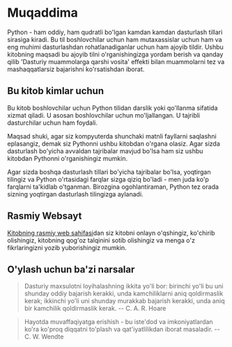 # Muqaddima

Python - ham oddiy, ham qudratli bo'lgan kamdan kamdan dasturlash tillari sirasiga kiradi. Bu til boshlovchilar uchun ham mutaxassislar uchun ham va eng muhimi dasturlashdan rohatlanadiganlar uchun ham ajoyib tildir. Ushbu kitobning maqsadi bu ajoyib tilni o'rganishingizga yordam berish va qanday qilib  'Dasturiy muammolarga qarshi vosita' effekti bilan muammolarni tez va mashaqqatlarsiz bajarishni ko'rsatishdan iborat.

## Bu kitob kimlar uchun

Bu kitob boshlovchilar uchun Python tilidan darslik yoki qo'llanma sifatida xizmat qiladi. U asosan boshlovchilar uchun mo'ljallangan. U tajribli dasturchilar uchun ham foydali.

Maqsad shuki, agar siz kompyuterda shunchaki matnli fayllarni saqlashni eplasangiz, demak siz Pythonni ushbu kitobdan o'rgana olasiz. Agar sizda dasturlash bo'yicha avvaldan tajribalar mavjud bo'lsa ham siz ushbu kitobdan Pythonni o'rganishingiz mumkin.

Agar sizda boshqa dasturlash tillari bo'yicha tajribalar bo'lsa,  yoqtirgan tilingiz va Python o'rtasidagi farqlar sizga qiziq bo'ladi - men juda ko'p farqlarni ta'kidlab o'tganman. Birozgina ogohlantiraman, Python tez orada sizning yoqtirgan dasturlash tilingizga aylanadi.  

## Rasmiy Websayt

[Kitobning rasmiy web sahifasi](https://python.swaroopch.com/)dan siz  kitobni onlayn o'qshingiz, ko'chirib olishingiz, kitobning qog'oz talqinini sotib olishingiz va menga o'z fikrlaringizni yozib yuborishingiz mumkin. 

## O'ylash uchun ba'zi narsalar

> Dasturiy maxsulotni loyihalashning ikkita yo'li bor: birinchi yo'li bu uni shunday oddiy bajarish kerakki, unda  kamchiliklarni aniq qoldirmaslik kerak; ikkinchi yo'li uni shunday murakkab bajarish kerakki, unda aniq bir kamchilik qoldirmaslik kerak. -- C. A. R. Hoare

<!-- -->

> Hayotda muvaffaqiyatga erishish - bu  iste'dod va imkoniyatlardan ko'ra ko'proq diqqatni to'plash va qat'iyatlilikdan iborat masaladir. -- C. W. Wendte


